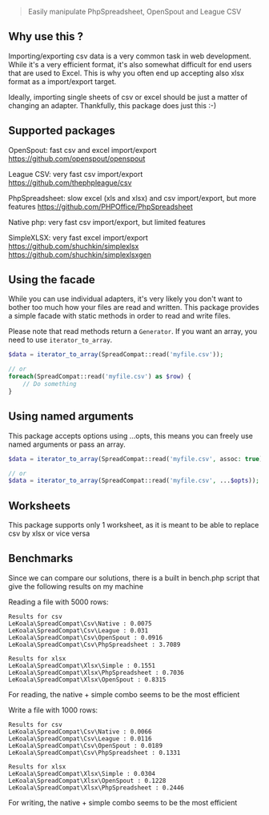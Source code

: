 > Easily manipulate PhpSpreadsheet, OpenSpout and League CSV

## Why use this ?

Importing/exporting csv data is a very common task in web development. While it's a very efficient format, it's also
somewhat difficult for end users that are used to Excel. This is why you often end up accepting also xlsx format as a import/export target.

Ideally, importing single sheets of csv or excel should be just a matter of changing an adapter. Thankfully, this package does just this :-)

## Supported packages

OpenSpout: fast csv and excel import/export
https://github.com/openspout/openspout

League CSV: very fast csv import/export
https://github.com/thephpleague/csv

PhpSpreadsheet: slow excel (xls and xlsx) and csv import/export, but more features
https://github.com/PHPOffice/PhpSpreadsheet

Native php: very fast csv import/export, but limited features

SimpleXLSX: very fast excel import/export
https://github.com/shuchkin/simplexlsx
https://github.com/shuchkin/simplexlsxgen

## Using the facade

While you can use individual adapters, it's very likely you don't want to bother too much
how your files are read and written. This package provides a simple facade with static
methods in order to read and write files.

Please note that read methods return a `Generator`. If you want an array, you need to use `iterator_to_array`.

```php
$data = iterator_to_array(SpreadCompat::read('myfile.csv'));

// or
foreach(SpreadCompat::read('myfile.csv') as $row) {
    // Do something
}
```

## Using named arguments

This package accepts options using ...opts, this means you can freely use named arguments or pass an array.

```php
$data = iterator_to_array(SpreadCompat::read('myfile.csv', assoc: true));

// or
$data = iterator_to_array(SpreadCompat::read('myfile.csv', ...$opts));
```

## Worksheets

This package supports only 1 worksheet, as it is meant to be able to replace csv by xlsx or vice versa

## Benchmarks

Since we can compare our solutions, there is a built in bench.php script that give the following results on my machine

Reading a file with 5000 rows:

    Results for csv
    LeKoala\SpreadCompat\Csv\Native : 0.0075
    LeKoala\SpreadCompat\Csv\League : 0.031
    LeKoala\SpreadCompat\Csv\OpenSpout : 0.0916
    LeKoala\SpreadCompat\Csv\PhpSpreadsheet : 3.7089

    Results for xlsx
    LeKoala\SpreadCompat\Xlsx\Simple : 0.1551
    LeKoala\SpreadCompat\Xlsx\PhpSpreadsheet : 0.7036
    LeKoala\SpreadCompat\Xlsx\OpenSpout : 0.8315

For reading, the native + simple combo seems to be the most efficient

Write a file with 1000 rows:

    Results for csv
    LeKoala\SpreadCompat\Csv\Native : 0.0066
    LeKoala\SpreadCompat\Csv\League : 0.0116
    LeKoala\SpreadCompat\Csv\OpenSpout : 0.0189
    LeKoala\SpreadCompat\Csv\PhpSpreadsheet : 0.1331

    Results for xlsx
    LeKoala\SpreadCompat\Xlsx\Simple : 0.0304
    LeKoala\SpreadCompat\Xlsx\OpenSpout : 0.1228
    LeKoala\SpreadCompat\Xlsx\PhpSpreadsheet : 0.2446

For writing, the native + simple combo seems to be the most efficient
